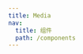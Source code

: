 ```yaml
---
title: Media
nav:
  title: 组件
  path: /components
---
```


<code inline src="./index.jsx" />
<code inline src="./Nesting.jsx" />

